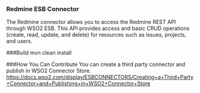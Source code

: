### Redmine ESB Connector
The Redmine connector allows you to access the Redmine REST API through WSO2 ESB. This API provides access and basic CRUD operations (create, read, update, and delete) for resources such as issues, projects, and users.

###Build
mvn clean install

###How You Can Contribute
You can create a third party connector and publish in WSO2 Connector Store.
https://docs.wso2.com/display/ESBCONNECTORS/Creating+a+Third+Party+Connector+and+Publishing+in+WSO2+Connector+Store
